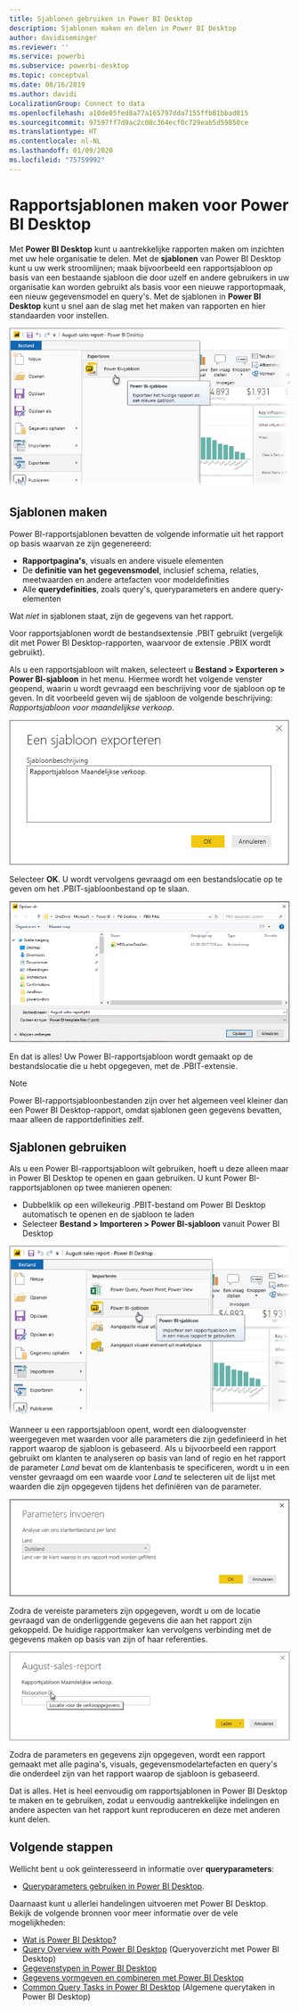 ```yaml
---
title: Sjablonen gebruiken in Power BI Desktop
description: Sjablonen maken en delen in Power BI Desktop
author: davidiseminger
ms.reviewer: ''
ms.service: powerbi
ms.subservice: powerbi-desktop
ms.topic: conceptual
ms.date: 08/16/2019
ms.author: davidi
LocalizationGroup: Connect to data
ms.openlocfilehash: a10de05fed8a77a165797dda7155ffb81bbad815
ms.sourcegitcommit: 97597ff7d9ac2c08c364ecf0c729eab5d59850ce
ms.translationtype: HT
ms.contentlocale: nl-NL
ms.lasthandoff: 01/09/2020
ms.locfileid: "75759992"
---
```

# <a name="create-report-templates-for-power-bi-desktop"></a>Rapportsjablonen maken voor Power BI Desktop

Met **Power BI Desktop** kunt u aantrekkelijke rapporten maken om inzichten met uw hele organisatie te delen. Met de **sjablonen** van Power BI Desktop kunt u uw werk stroomlijnen; maak bijvoorbeeld een rapportsjabloon op basis van een bestaande sjabloon die door uzelf en andere gebruikers in uw organisatie kan worden gebruikt als basis voor een nieuwe rapportopmaak, een nieuw gegevensmodel en query's. Met de sjablonen in **Power BI Desktop** kunt u snel aan de slag met het maken van rapporten en hier standaarden voor instellen.

![Rapport exporteren als sjabloon](media/desktop-templates/desktop-templates-01.png)

## <a name="creating-templates"></a>Sjablonen maken

Power BI-rapportsjablonen bevatten de volgende informatie uit het rapport op basis waarvan ze zijn gegenereerd:

* **Rapportpagina's**, visuals en andere visuele elementen
* De **definitie van het gegevensmodel**, inclusief schema, relaties, meetwaarden en andere artefacten voor modeldefinities
* Alle **querydefinities**, zoals query's, queryparameters en andere query-elementen

Wat *niet* in sjablonen staat, zijn de gegevens van het rapport. 

Voor rapportsjablonen wordt de bestandsextensie .PBIT gebruikt (vergelijk dit met Power BI Desktop-rapporten, waarvoor de extensie .PBIX wordt gebruikt). 

Als u een rapportsjabloon wilt maken, selecteert u **Bestand > Exporteren > Power BI-sjabloon** in het menu. Hiermee wordt het volgende venster geopend, waarin u wordt gevraagd een beschrijving voor de sjabloon op te geven. In dit voorbeeld geven wij de sjabloon de volgende beschrijving: *Rapportsjabloon voor maandelijkse verkoop*.

![Het dialoogvenster Beschrijving voor exportsjabloon](media/desktop-templates/desktop-templates-02.png)

Selecteer **OK**. U wordt vervolgens gevraagd om een bestandslocatie op te geven om het .PBIT-sjabloonbestand op te slaan.

![Sjabloonlocatie](media/desktop-templates/desktop-templates-03.png)

En dat is alles! Uw Power BI-rapportsjabloon wordt gemaakt op de bestandslocatie die u hebt opgegeven, met de .PBIT-extensie.

> [!NOTE]
> Power BI-rapportsjabloonbestanden zijn over het algemeen veel kleiner dan een Power BI Desktop-rapport, omdat sjablonen geen gegevens bevatten, maar alleen de rapportdefinities zelf. 

## <a name="using-templates"></a>Sjablonen gebruiken

Als u een Power BI-rapportsjabloon wilt gebruiken, hoeft u deze alleen maar in Power BI Desktop te openen en gaan gebruiken. U kunt Power BI-rapportsjablonen op twee manieren openen:

* Dubbelklik op een willekeurig .PBIT-bestand om Power BI Desktop automatisch te openen en de sjabloon te laden
* Selecteer **Bestand > Importeren > Power BI-sjabloon** vanuit Power BI Desktop

![Een sjabloon importeren](media/desktop-templates/desktop-templates-04.png)

Wanneer u een rapportsjabloon opent, wordt een dialoogvenster weergegeven met waarden voor alle parameters die zijn gedefinieerd in het rapport waarop de sjabloon is gebaseerd. Als u bijvoorbeeld een rapport gebruikt om klanten te analyseren op basis van land of regio en het rapport de parameter *Land* bevat om de klantenbasis te specificeren, wordt u in een venster gevraagd om een waarde voor *Land* te selecteren uit de lijst met waarden die zijn opgegeven tijdens het definiëren van de parameter. 

![Parameters voor een sjabloon opgeven](media/desktop-templates/desktop-templates-05a.png)

Zodra de vereiste parameters zijn opgegeven, wordt u om de locatie gevraagd van de onderliggende gegevens die aan het rapport zijn gekoppeld. De huidige rapportmaker kan vervolgens verbinding met de gegevens maken op basis van zijn of haar referenties.

![Een locatie voor gegevens voor een sjabloon opgeven](media/desktop-templates/desktop-templates-05.png)

Zodra de parameters en gegevens zijn opgegeven, wordt een rapport gemaakt met alle pagina's, visuals, gegevensmodelartefacten en query's die onderdeel zijn van het rapport waarop de sjabloon is gebaseerd. 

Dat is alles. Het is heel eenvoudig om rapportsjablonen in Power BI Desktop te maken en te gebruiken, zodat u eenvoudig aantrekkelijke indelingen en andere aspecten van het rapport kunt reproduceren en deze met anderen kunt delen.

## <a name="next-steps"></a>Volgende stappen
Wellicht bent u ook geïnteresseerd in informatie over **queryparameters**:
* [Queryparameters gebruiken in Power BI Desktop](https://docs.microsoft.com/power-query/power-query-query-parameters).

Daarnaast kunt u allerlei handelingen uitvoeren met Power BI Desktop. Bekijk de volgende bronnen voor meer informatie over de vele mogelijkheden:

* [Wat is Power BI Desktop?](desktop-what-is-desktop.md)
* [Query Overview with Power BI Desktop](desktop-query-overview.md) (Queryoverzicht met Power BI Desktop)
* [Gegevenstypen in Power BI Desktop](desktop-data-types.md)
* [Gegevens vormgeven en combineren met Power BI Desktop](desktop-shape-and-combine-data.md)
* [Common Query Tasks in Power BI Desktop](desktop-common-query-tasks.md) (Algemene querytaken in Power BI Desktop)    
